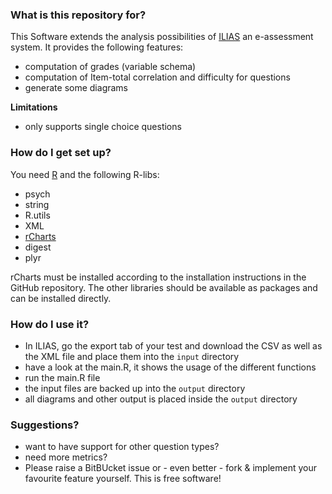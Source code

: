 ### What is this repository for? ###

This Software extends the analysis possibilities of [ILIAS](ilias.de) an e-assessment system. It provides the following features:

* computation of grades (variable schema)
* computation of Item-total correlation and difficulty for questions
* generate some diagrams

**Limitations**

* only supports single choice questions

### How do I get set up? ###

You need [R](http://www.r-project.org/) and the following R-libs:

* psych
* string
* R.utils
* XML
* [rCharts](https://github.com/ramnathv/rCharts)
* digest
* plyr

rCharts must be installed according to the installation instructions in the GitHub repository.
The other libraries should be available as packages and can be installed directly.

### How do I use it? ###

* In ILIAS, go the export tab of your test and download the CSV as well as the XML file and place them into the `input` directory
* have a look at the main.R, it shows the usage of the different functions
* run the main.R file
* the input files are backed up into the `output` directory
* all diagrams and other output is placed inside the `output` directory

### Suggestions? ###

* want to have support for other question types?
* need more metrics?
* Please raise a BitBUcket issue or - even better - fork & implement your favourite feature yourself. This is free software!

